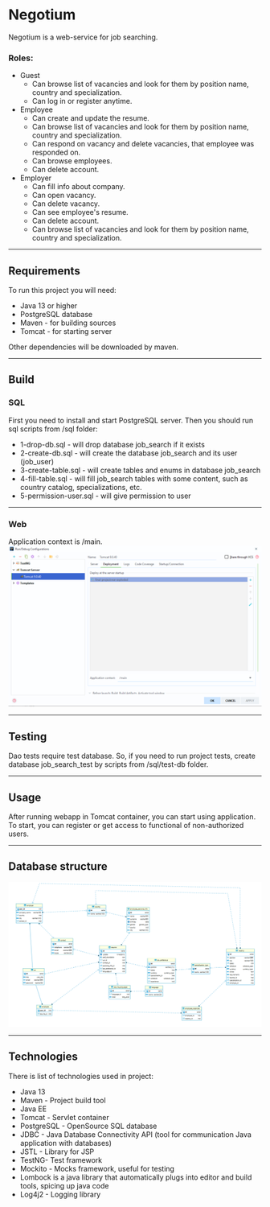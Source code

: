 # Negotium

Negotium is a web-service for job searching.


### Roles:
- Guest 
    - Can browse list of vacancies and look for them by position name, country and specialization.
    - Can log in or register anytime. 
- Employee 
    - Can create and update the resume.
    - Can browse list of vacancies and look for them by position name, country and specialization.
    - Can respond on vacancy and delete vacancies, that employee was responded on.
    - Can browse employees.
    - Can delete account.
- Employer 
  - Can fill info about company.
  - Can open vacancy.
  - Can delete vacancy.
  - Can see employee's resume.
  - Can delete account.
  - Can browse list of vacancies and look for them by position name, country and specialization.

___
## Requirements

To run this project you will need:
- Java 13 or higher
- PostgreSQL database
- Maven - for building sources
- Tomcat - for starting server

Other dependencies will be downloaded by maven.
___
## Build

### SQL 

First you need to install and start PostgreSQL server. Then you should run sql scripts
from /sql folder:
- 1-drop-db.sql - will drop database job_search if it exists
- 2-create-db.sql - will create the database job_search and its user (job_user)
- 3-create-table.sql - will create tables and enums in database job_search
- 4-fill-table.sql - will fill job_search tables with some content, such as country catalog,
  specializations, etc.
- 5-permission-user.sql - will give permission to user

___

### Web 

Application context is /main. 
![](https://github.com/Pokemon3108/job-search/blob/master/readme/context.png "Context")
___
## Testing

Dao tests require test database. So, if you need to run project tests, create database
job_search_test by scripts from /sql/test-db folder.


___
## Usage
After running webapp in Tomcat container, you can start using application. 
To start, you can register or get access to functional of non-authorized users.


___
## Database structure

![](https://github.com/Pokemon3108/job-search/blob/master/readme/db-structure.png "Job_search_db")
___
## Technologies

There is list of technologies used in project:
- Java 13
- Maven - Project build tool
- Java EE
- Tomcat - Servlet container
- PostgreSQL - OpenSource SQL database
- JDBC - Java Database Connectivity API (tool for communication Java application with databases)
- JSTL - Library for JSP
- TestNG- Test framework
- Mockito - Mocks framework, useful for testing
- Lombock  is a java library that automatically plugs into editor and build tools, spicing up java code
- Log4j2 - Logging library